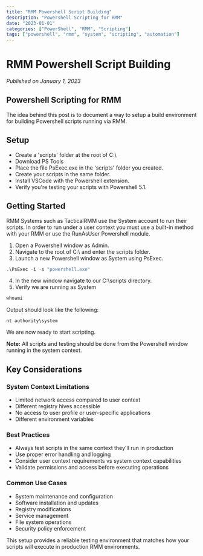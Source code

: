 ```yaml
---
title: "RMM Powershell Script Building"
description: "Powershell Scripting for RMM"
date: "2023-01-01"
categories: ["PowerShell", "RMM", "Scripting"]
tags: ["powershell", "rmm", "system", "scripting", "automation"]
---
```


# RMM Powershell Script Building

*Published on January 1, 2023*

## Powershell Scripting for RMM

The idea behind this post is to document a way to setup a build environment for building Powershell scripts running via RMM.

## Setup

- Create a 'scripts' folder at the root of C:\
- Download PS Tools  
- Place the file PsExec.exe in the 'scripts' folder you created.
- Create your scripts in the same folder.
- Install VSCode with the Powershell extension.
- Verify you're testing your scripts with Powershell 5.1.

## Getting Started

RMM Systems such as TacticalRMM use the System account to run their scripts. In order to run under a user context you must use a built-in method with your RMM or use the RunAsUser Powershell module.

1. Open a Powershell window as Admin.
2. Navigate to the root of C:\ and enter the scripts folder.
3. Launch a new Powershell window as System using PsExec.

```powershell
.\PsExec -i -s "powershell.exe"
```

4. In the new window navigate to our C:\scripts directory.
5. Verify we are running as System

```powershell
whoami
```

Output should look like the following:
```
nt authority\system
```

We are now ready to start scripting.

**Note:** All scripts and testing should be done from the Powershell window running in the system context.

## Key Considerations

### System Context Limitations
- Limited network access compared to user context
- Different registry hives accessible
- No access to user profile or user-specific applications
- Different environment variables

### Best Practices
- Always test scripts in the same context they'll run in production
- Use proper error handling and logging
- Consider user context requirements vs system context capabilities
- Validate permissions and access before executing operations

### Common Use Cases
- System maintenance and configuration
- Software installation and updates  
- Registry modifications
- Service management
- File system operations
- Security policy enforcement

This setup provides a reliable testing environment that matches how your scripts will execute in production RMM environments.
